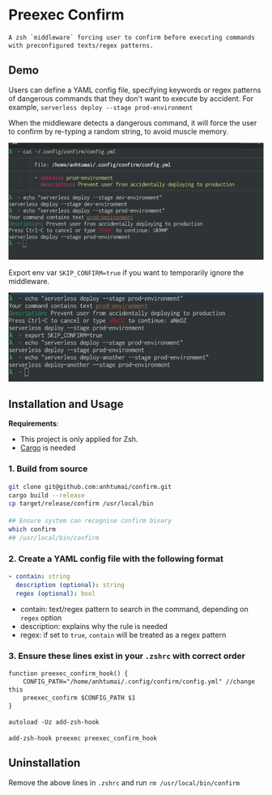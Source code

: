 # Preexec Confirm

```
A zsh `middleware` forcing user to confirm before executing commands
with preconfigured texts/regex patterns.
```

## Demo

Users can define a YAML config file, specifying keywords or regex patterns
of dangerous commands that they don't want to execute by accident.
For example, `serverless deploy --stage prod-environment`

When the middleware detects a dangerous command,
it will force the user to confirm by re-typing a random string, to avoid muscle memory.

![Demo](docs/demo.png)

Export env var `SKIP_CONFIRM=true` if you want to temporarily ignore the middleware.

![Skip-confirm-demo](docs/skip-confirm-demo.png)

## Installation and Usage

**Requirements**:

- This project is only applied for Zsh.
- [Cargo](https://doc.rust-lang.org/cargo/getting-started/installation.html) is needed

### 1. Build from source

```bash
git clone git@github.com:anhtumai/confirm.git
cargo build --release
cp target/release/confirm /usr/local/bin

## Ensure system can recognise confirm binary
which confirm
## /usr/local/bin/confirm
```

### 2. Create a YAML config file with the following format

```YAML
- contain: string
  description (optional): string
  regex (optional): bool
```

- contain: text/regex pattern to search in the command, depending on `regex` option
- description: explains why the rule is needed
- regex: if set to `true`, `contain` will be treated as a regex pattern

### 3. Ensure these lines exist in your `.zshrc` with correct order

```zshrc
function preexec_confirm_hook() {
    CONFIG_PATH="/home/anhtumai/.config/confirm/config.yml" //change this
    preexec_confirm $CONFIG_PATH $1
}

autoload -Uz add-zsh-hook

add-zsh-hook preexec preexec_confirm_hook
```

## Uninstallation

Remove the above lines in `.zshrc` and run `rm /usr/local/bin/confirm`
